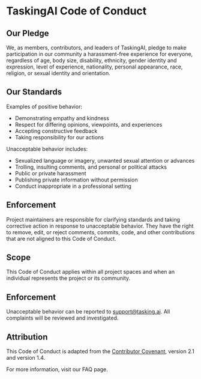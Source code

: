 # TaskingAI Code of Conduct

## Our Pledge

We, as members, contributors, and leaders of TaskingAI, pledge to make participation in our community a harassment-free experience for everyone, regardless of age, body size, disability, ethnicity, gender identity and expression, level of experience, nationality, personal appearance, race, religion, or sexual identity and orientation.

## Our Standards

Examples of positive behavior:
* Demonstrating empathy and kindness
* Respect for differing opinions, viewpoints, and experiences
* Accepting constructive feedback
* Taking responsibility for our actions

Unacceptable behavior includes:
* Sexualized language or imagery, unwanted sexual attention or advances
* Trolling, insulting comments, and personal or political attacks
* Public or private harassment
* Publishing private information without permission
* Conduct inappropriate in a professional setting

## Enforcement

Project maintainers are responsible for clarifying standards and taking corrective action in response to unacceptable behavior. They have the right to remove, edit, or reject comments, commits, code, and other contributions that are not aligned to this Code of Conduct.

## Scope

This Code of Conduct applies within all project spaces and when an individual represents the project or its community.

## Enforcement

Unacceptable behavior can be reported to [support@tasking.ai](mailto:support@tasking.ai). All complaints will be
reviewed and investigated.

## Attribution

This Code of Conduct is adapted from the [Contributor Covenant](zhttps://www.contributor-covenant.org), version 2.1
and version 1.4.

For more information, visit our FAQ page.
